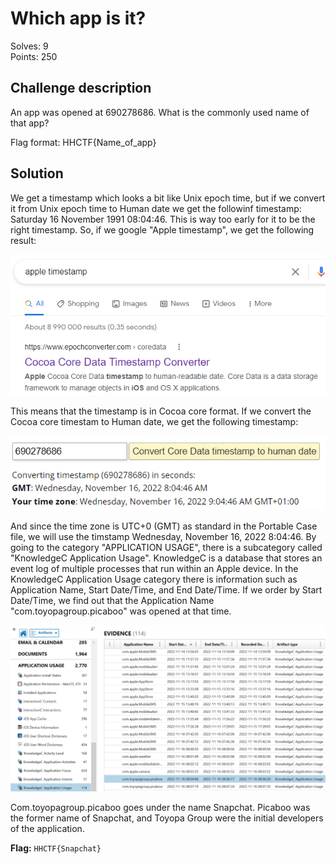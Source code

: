 # Which app is it?

Solves: 9 <br/> Points: 250

## Challenge description

An app was opened at 690278686. What is the commonly used name of that app?

Flag format: HHCTF{Name_of_app}

## Solution

We get a timestamp which looks a bit like Unix epoch time, but if we convert it from Unix epoch time to Human date we get the followinf timestamp: Saturday 16 November 1991 08:04:46. This is way too early for it to be the right timestamp. So, if we google "Apple timestamp", we get the following result:

![Cocoa time](../img/which_app_1.png)

This means that the timestamp is in Cocoa core format. If we convert the Cocoa core timestam to Human date, we get the following timestamp:

![Converted cocoa time](../img/which_app_2.png)

And since the time zone is UTC+0 (GMT) as standard in the Portable Case file, we will use the timstamp Wednesday, November 16, 2022 8:04:46. By going to the category "APPLICATION USAGE", there is a subcategory called "KnowledgeC Application Usage". KnowledgeC is a database that stores an event log of multiple processes that run within an Apple device. In the KnowledgeC Application Usage category there is information such as Application Name, Start Date/Time, and End Date/Time. If we order by Start Date/Time, we find out that the Application Name "com.toyopagroup.picaboo" was opened at that time.

![com toyopagroup picaboo](../img/which_app_3.png)

Com.toyopagroup.picaboo goes under the name Snapchat. Picaboo was the former name of Snapchat, and Toyopa Group were the initial developers of the application.

**Flag:** `HHCTF{Snapchat}`